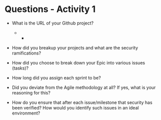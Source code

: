 # Questions - Activity 1

- What is the URL of your Github project?
    * *
- How did you breakup your projects and what are the security ramifications?

- How did you choose to break down your Epic into various issues (tasks)?

- How long did you assign each sprint to be?

- Did you deviate from the Agile methodology at all? If yes, what is your reasoning for this?

- How do you ensure that after each issue/milestone that security has been verified? How would you identify such issues in an ideal environment?
